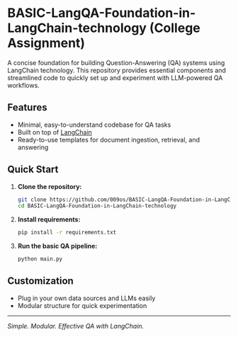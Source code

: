 # BASIC-LangQA-Foundation-in-LangChain-technology (College Assignment)

A concise foundation for building Question-Answering (QA) systems using LangChain technology. This repository provides essential components and streamlined code to quickly set up and experiment with LLM-powered QA workflows.

## Features

- Minimal, easy-to-understand codebase for QA tasks
- Built on top of [LangChain](https://github.com/langchain-ai/langchain)
- Ready-to-use templates for document ingestion, retrieval, and answering

## Quick Start

1. **Clone the repository:**
   ```bash
   git clone https://github.com/009os/BASIC-LangQA-Foundation-in-LangChain-technology.git
   cd BASIC-LangQA-Foundation-in-LangChain-technology
   ```

2. **Install requirements:**
   ```bash
   pip install -r requirements.txt
   ```

3. **Run the basic QA pipeline:**
   ```bash
   python main.py
   ```

## Customization

- Plug in your own data sources and LLMs easily
- Modular structure for quick experimentation

---
*Simple. Modular. Effective QA with LangChain.*
